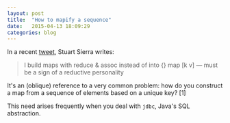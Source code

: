 ```yaml
---
layout: post
title:  "How to mapify a sequence"
date:   2015-04-13 18:09:29
categories: blog
---
```


In a recent [tweet](https://twitter.com/stuartsierra/status/586443785606836226),
Stuart Sierra writes:

> I build maps with reduce & assoc instead of into {} map [k v] — must be a sign
  of a reductive personality

It's an (oblique) reference to a very common problem: how do you construct a map
from a sequence of elements based on a unique key? [1]

This need arises frequently when you deal with `jdbc`, Java's SQL abstraction.
